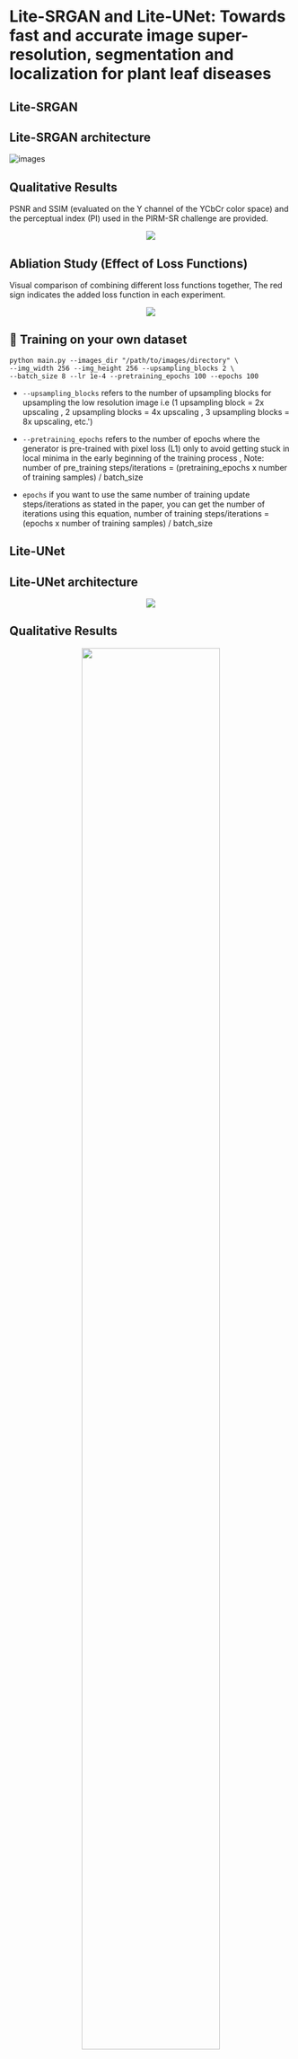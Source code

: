 # Lite-SRGAN and Lite-UNet: Towards fast and accurate image super-resolution, segmentation and localization for plant leaf diseases




## Lite-SRGAN
## Lite-SRGAN architecture

![images](images/Lite_SRGAN.png)

## Qualitative Results
PSNR and SSIM (evaluated on the Y channel of the YCbCr color space) and the perceptual index (PI) used in the PIRM-SR challenge are provided.
<p align="center">
  <img src="images/Lite_SRGAN_qualitative.png">
</p>

## Abliation Study (Effect of Loss Functions)
Visual comparison of combining different loss functions together, The red sign indicates the added loss function in each experiment.

<p align="center">
  <img src="images/loss_fns_effect.png">
</p>

## 🕺 Training on your own dataset

```
python main.py --images_dir "/path/to/images/directory" \
--img_width 256 --img_height 256 --upsampling_blocks 2 \
--batch_size 8 --lr 1e-4 --pretraining_epochs 100 --epochs 100
```

* ``` --upsampling_blocks ``` refers to the number of upsampling blocks for upsampling the low resolution image
  i.e (1 upsampling block = 2x upscaling , 2 upsampling blocks = 4x upscaling , 3 upsampling blocks = 8x upscaling, etc.')
  
* ``` --pretraining_epochs ``` refers to the number of epochs where the generator is pre-trained with pixel loss (L1) only to avoid getting stuck in local minima in the early beginning of the training process , Note: number of pre_training steps/iterations = (pretraining_epochs x number of training samples) / batch_size

* ``` epochs ``` if you want to use the same number of training update steps/iterations as stated in the paper, you can get the number of iterations using this equation, number of training steps/iterations = (epochs x number of training samples) / batch_size
 

## Lite-UNet
## Lite-UNet architecture

<p align="center">
  <img src="images/Lite_UNet.png">
</p>

## Qualitative Results

<p align="center">
  <img src="images/Lite-UNet_qualitative.png" width=70% height=80%>
</p>

## 🏃 Training on your own dataset

```
python main.py --train_data "/path/to/training/images" \
--train_annot "/path/to/training/annotations" \
--val_data "/path/to/validation/images" \
--val_annot "/path/to/validation/annotations" \
--img_width 224 --img_height 256 --batch_size 32 --lr 0.0001\
--epochs 20 --output_dir "/path/to/save/Lite-UNet/model"
```

## Full Methodology

The full methodology depicts how the two proposed architectures can be used together to form a whole superior lightweight methodology capable of performing segmentation, localization, super-resolution and enhancing classification.  

![images](images/Full_methodology.png)

<hr />

## 📧 Contact
if you have any question, please email `hosamsherif2000@gmail.com` or `hossamsherif@cis.asu.edu.eg`

## License
This project is released under the MIT license. Please see the [LICENSE](LICENSE.md) file for more information.
